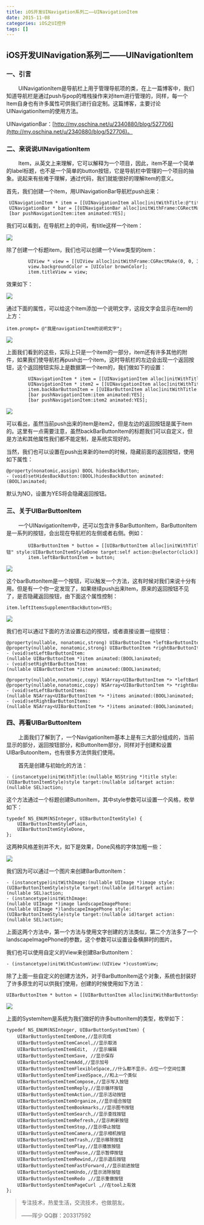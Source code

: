 ```yaml
---
title: iOS开发UINavigation系列二——UINavigationItem
date: 2015-11-08
categories: iOS之UI控件
tags: []
---
```

## iOS开发UINavigation系列二——UINavigationItem

### 一、引言

        UINavigationItem是导航栏上用于管理导航项的类，在上一篇博客中，我们知道导航栏是通过push与pop的堆栈操作来对item进行管理的，同样，每一个Item自身也有许多属性可供我们进行自定制。这篇博客，主要讨论UINavigationItem的使用方法。

UINavigationBar：[http://my.oschina.net/u/2340880/blog/527706](http://my.oschina.net/u/2340880/blog/527706)。

### 二、来说说UINavigationItem

        Item，从英文上来理解，它可以解释为一个项目，因此，item不是一个简单的label标题，也不是一个简单的button按钮，它是导航栏中管理的一个项目的抽象。说起来有些难于理解，通过代码，我们就能很好的理解Item的意义。

首先，我们创建一个item，用UINavigationBar导航栏push出来：

```
 UINavigationItem * item = [[UINavigationItem alloc]initWithTitle:@"title"];
 UINavigationBar * bar = [[UINavigationBar alloc]initWithFrame:CGRectMake(0, 0, 320, 64)];
 [bar pushNavigationItem:item animated:YES];
```

我们可以看到，在导航栏上的中间，有title这样一个item：

![](http://static.oschina.net/uploads/space/2015/1108/204226_K0S9_2340880.png)

除了创建一个标题item，我们也可以创建一个View类型的item：

```
        UIView * view = [[UIView alloc]initWithFrame:CGRectMake(0, 0, 30, 30)];
        view.backgroundColor = [UIColor brownColor];
        item.titleView = view;
```

效果如下：

![](http://static.oschina.net/uploads/space/2015/1108/204519_XTxZ_2340880.png)

通过下面的属性，可以给这个Item添加一个说明文字，这段文字会显示在item的上方：

```
item.prompt= @"我是navigationItem的说明文字";
```

![](http://static.oschina.net/uploads/space/2015/1108/204820_TpPd_2340880.png)

上面我们看到的这些，实际上只是一个item的一部分，item还有许多其他的附件，如果我们使导航栏再push出一个item，这时导航栏的左边会出现一个返回按钮，这个返回按钮实际上是数据第一个item的，我们做如下的设置：

```
        UINavigationItem * item = [[UINavigationItem alloc]initWithTitle:@"title"];
        UINavigationItem * item2 = [[UINavigationItem alloc]initWithTitle:@"title2"];
        item.backBarButtonItem = [[UIBarButtonItem alloc]initWithTitle:@"title1" style:nil target:nil action:nil];
        [bar pushNavigationItem:item animated:YES];
        [bar pushNavigationItem:item2 animated:YES];
```

![](http://static.oschina.net/uploads/space/2015/1108/205424_aU5v_2340880.png)

可以看出，虽然当前push出来的item是item2，但是左边的返回按钮是属于item的。这里有一点需要注意，虽然backBarButtonItem的标题我们可以自定义，但是方法和其他属性我们都不能定制，是系统实现好的。

当然，我们也可以设置在push出来新的item的时候，隐藏前面的返回按钮，使用如下属性：

```
@property(nonatomic,assign) BOOL hidesBackButton;
- (void)setHidesBackButton:(BOOL)hidesBackButton animated:(BOOL)animated;
```

默认为NO，设置为YES将会隐藏返回按钮。

### 三、关于UIBarButtonItem

        一个UINavigationItem中，还可以包含许多BarButtonItem，BarButtonItem是一系列的按钮，会出现在导航栏的左侧或者右侧。例如：

```
        UIBarButtonItem * button = [[UIBarButtonItem alloc]initWithTitle:@"按钮" style:UIBarButtonItemStyleDone target:self action:@selector(click)];
        item.leftBarButtonItem = button;
```

![](http://static.oschina.net/uploads/space/2015/1108/210349_Qwcf_2340880.png)

这个barButtonItem是一个按钮，可以触发一个方法，这有时候对我们来说十分有用。但是有一个你一定发现了，如果继续push出来Item，原来的返回按钮不见了，是否隐藏返回按钮，由下面这个属性控制：

```
item.leftItemsSupplementBackButton=YES;
```

![](http://static.oschina.net/uploads/space/2015/1108/210752_ioge_2340880.png)

我们也可以通过下面的方法设置右边的按钮，或者直接设置一组按钮：

```
@property(nullable, nonatomic,strong) UIBarButtonItem *leftBarButtonItem;
@property(nullable, nonatomic,strong) UIBarButtonItem *rightBarButtonItem;
- (void)setLeftBarButtonItem:(nullable UIBarButtonItem *)item animated:(BOOL)animated;
- (void)setRightBarButtonItem:(nullable UIBarButtonItem *)item animated:(BOOL)animated;

@property(nullable,nonatomic,copy) NSArray<UIBarButtonItem *> *leftBarButtonItems;
@property(nullable,nonatomic,copy) NSArray<UIBarButtonItem *> *rightBarButtonItems;
- (void)setLeftBarButtonItems:(nullable NSArray<UIBarButtonItem *> *)items animated:(BOOL)animated;
- (void)setRightBarButtonItems:(nullable NSArray<UIBarButtonItem *> *)items animated:(BOOL)animated;
```

### 四、再看UIBarButtonItem

        上面我们了解到了，一个NavigationItem基本上是有三大部分组成的，当前显示的部分，返回按钮部分，和ButtonItem部分，同样对于创建和设置UIBarButoonItem，也有很多方法供我们使用。

        首先是创建与初始化的方法：

```
- (instancetype)initWithTitle:(nullable NSString *)title style:(UIBarButtonItemStyle)style target:(nullable id)target action:(nullable SEL)action;
```

这个方法通过一个标题创建ButtonItem，其中style参数可以设置一个风格，枚举如下：

```
typedef NS_ENUM(NSInteger, UIBarButtonItemStyle) {
    UIBarButtonItemStylePlain,
    UIBarButtonItemStyleDone,
};
```

这两种风格差别并不大，如下是效果，Done风格的字体加粗一些：

![](http://static.oschina.net/uploads/space/2015/1108/211623_hTPZ_2340880.png)

我们因为可以通过一个图片来创建BarButtonItem：

```
- (instancetype)initWithImage:(nullable UIImage *)image style:(UIBarButtonItemStyle)style target:(nullable id)target action:(nullable SEL)action;
- (instancetype)initWithImage:(nullable UIImage *)image landscapeImagePhone:(nullable UIImage *)landscapeImagePhone style:(UIBarButtonItemStyle)style target:(nullable id)target action:(nullable SEL)action;
```

上面这两个方法中，第一个方法与使用文字创建的方法类似，第二个方法多了一个landscapeImagePhone的参数，这个参数可以设置设备横屏时的图片。

我们也可以使用自定义的View来创建BarButtonItem：

```
- (instancetype)initWithCustomView:(UIView *)customView;
```

除了上面一些自定义的创建方法外，对于BarButtonItem这个对象，系统也封装好了许多原生的可以供我们使用，创建的时候使用如下方法：

```
UIBarButtonItem * button = [[UIBarButtonItem alloc]initWithBarButtonSystemItem:UIBarButtonSystemItemCamera target:self action:nil];
```

![](http://static.oschina.net/uploads/space/2015/1108/212911_VHfF_2340880.png)

上面的SystemItem是系统为我们做好的许多buttonItem的类型，枚举如下：

```
typedef NS_ENUM(NSInteger, UIBarButtonSystemItem) {
    UIBarButtonSystemItemDone,//显示完成
    UIBarButtonSystemItemCancel,//显示取消
    UIBarButtonSystemItemEdit,  //显示编辑
    UIBarButtonSystemItemSave, //显示保存 
    UIBarButtonSystemItemAdd,//显示加号
    UIBarButtonSystemItemFlexibleSpace,//什么都不显示，占位一个空间位置
    UIBarButtonSystemItemFixedSpace,//和上一个类似
    UIBarButtonSystemItemCompose,//显示写入按钮
    UIBarButtonSystemItemReply,//显示循环按钮
    UIBarButtonSystemItemAction,//显示活动按钮
    UIBarButtonSystemItemOrganize,//显示组合按钮
    UIBarButtonSystemItemBookmarks,//显示图书按钮
    UIBarButtonSystemItemSearch,//显示查找按钮
    UIBarButtonSystemItemRefresh,//显示刷新按钮
    UIBarButtonSystemItemStop,//显示停止按钮
    UIBarButtonSystemItemCamera,//显示相机按钮
    UIBarButtonSystemItemTrash,//显示移除按钮
    UIBarButtonSystemItemPlay,//显示播放按钮
    UIBarButtonSystemItemPause,//显示暂停按钮
    UIBarButtonSystemItemRewind,//显示退后按钮
    UIBarButtonSystemItemFastForward,//显示前进按钮
    UIBarButtonSystemItemUndo,//显示消除按钮
    UIBarButtonSystemItemRedo ,//显示重做按钮
    UIBarButtonSystemItemPageCurl ,//在tool上有效
};
```

> 专注技术，热爱生活，交流技术，也做朋友。
> 
> ——珲少 QQ群：203317592
